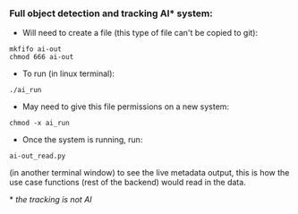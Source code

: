 ### Full object detection and tracking AI* system:

- Will need to create a file (this type of file can't be copied to git):  
```
mkfifo ai-out    
chmod 666 ai-out
```  

- To run (in linux terminal):  
```
./ai_run
```

- May need to give this file permissions on a new system:  
```
chmod -x ai_run
```

- Once the system is running, run: 
```
ai-out_read.py
``` 
(in another terminal window) to see the live metadata output, this is how the use case functions (rest of the backend) would read in the data.

\* *the tracking is not AI*
